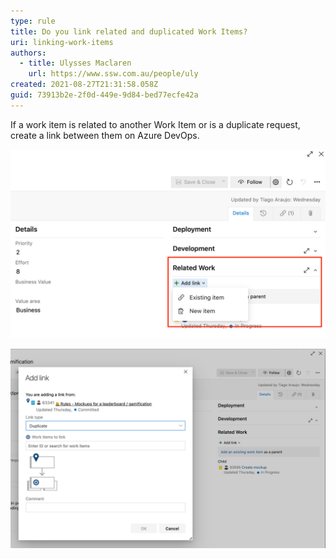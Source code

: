 ```yaml
---
type: rule
title: Do you link related and duplicated Work Items?
uri: linking-work-items
authors:
  - title: Ulysses Maclaren
    url: https://www.ssw.com.au/people/uly
created: 2021-08-27T21:31:58.058Z
guid: 73913b2e-2f0d-449e-9d84-bed77ecfe42a
---
```

If a work item is related to another Work Item or is a duplicate request, create a link between them on Azure DevOps.

<!--endintro-->

![Figure: Adding a related Work Item](/rules/linking-work-items/related-work-item-1.jpg)

![Figure: Adding details about the related Work Item](/rules/linking-work-items/related-work-item-2.jpg)
